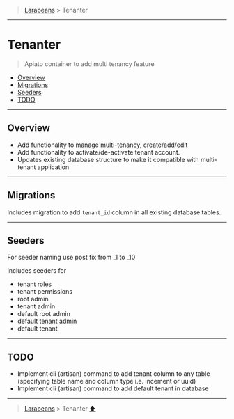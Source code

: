 >[Larabeans](README.md) > Tenanter

---

# Tenanter

> Apiato container to add multi tenancy feature

* [Overview](#overview)
* [Migrations](#migrations)
* [Seeders](#seeders)
* [TODO](#todo)


---

## Overview

- Add functionality to manage multi-tenancy, create/add/edit
- Add functionality to activate/de-activate tenant account.
- Updates existing database structure to make it compatible with multi-tenant application

---

## Migrations
Includes migration to add `tenant_id` column in all existing database tables.

---

## Seeders
For seeder naming use post fix from _1  to _10

Includes seeders for
  - tenant roles 
  - tenant permissions 
  - root admin 
  - tenant admin 
  - default root admin 
  - default tenant admin
  - default tenant

---

## TODO
- Implement cli (artisan) command to add tenant column to any table (specifying table name and column type i.e. incement or uuid)
- Implement cli (artisan) command to add default tenant in database

---

>[Larabeans](README.md) > Tenanter [⬆](#tenanter)
